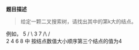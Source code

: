 


**题目描述**
>给定一颗二叉搜索树，请找出其中的第k大的结点。

例如， 
     5 
    /  \ 
   3    7 
   /\     /\
 2  4  6 8   中
按结点数值大小顺序第三个结点的值为4

